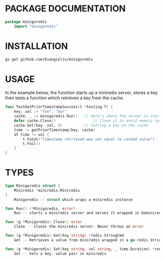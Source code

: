 # PACKAGE DOCUMENTATION

```` go
package minigoredis
    import "minigoredis"
````

# INSTALLATION

```` bash
go get github.com/Evangielis/minigoredis
````

# USAGE
In the example below, the function starts up a miniredis server, stores a key then tests a function which retrieves a key from the cache.

```` go
func TestGetPriorTimestampSuccess(t *testing.T) {
	key, val := "foo", "bar"
	cache, _ := minigoredis.Run()   // Here's where the server is started up
    defer cache.Close()                 // Close it to avoid memory leaks
	cache.Set(key, val, 0)          // Setting a key on the cache
	time := getPriorTimestamp(key, cache)
	if time != val {
		t.Fatal("Timestamp retrieved was not equal to cached value")
		t.Fail()
	}
}
````

# TYPES

```` go
type Minigoredis struct {
    Miniredis *miniredis.Miniredis
}
    Minigoredis -- struct which wraps a miniredis instance

func Run() (*Minigoredis, error)
    Run -- starts a miniredis server and serves it wrapped in Gominiredis

func (g *Minigoredis) Close() error
    Close -- Closes the miniredis server. Never throws an error

func (g *Minigoredis) Get(key string) *redis.StringCmd
    Get -- Retrieves a value from miniredis wrapped in a go-redis StringCmd

func (g *Minigoredis) Set(key string, val string, _ time.Duration) *redis.StatusCmd
    Set -- Sets a key, value pair in miniredis
````
